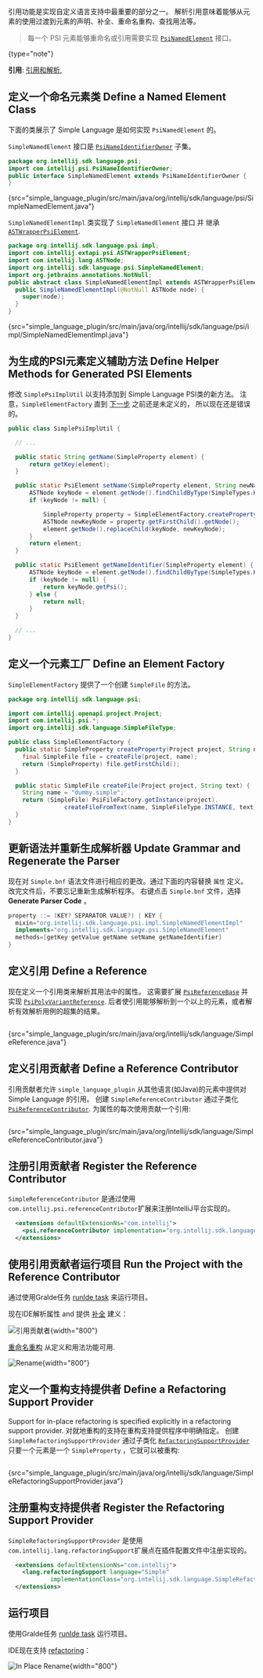 [//]: # (title: 10. Reference Contributor)

<!-- Copyright 2000-2021 JetBrains s.r.o. and other contributors. Use of this source code is governed by the Apache 2.0 license that can be found in the LICENSE file. -->

<include src="language_and_filetype.md" include-id="custom_language_tutorial_header"></include>

引用功能是实现自定义语言支持中最重要的部分之一。
解析引用意味着能够从元素的使用过渡到元素的声明、补全、重命名重构、查找用法等。

 >  每一个 PSI 元素能够重命名或引用需要实现  [`PsiNamedElement`](upsource:///platform/core-api/src/com/intellij/psi/PsiNamedElement.java) 接口。
 >
 {type="note"}

**引用**: [引用和解析](references_and_resolve.md), [](psi_references.md)

## 定义一个命名元素类 Define a Named Element Class
下面的类展示了 Simple Language 是如何实现 `PsiNamedElement` 的。

 `SimpleNamedElement` 接口是  [`PsiNameIdentifierOwner`](upsource:///platform/core-api/src/com/intellij/psi/PsiNameIdentifierOwner.java) 子集。

```java
package org.intellij.sdk.language.psi;
import com.intellij.psi.PsiNameIdentifierOwner;
public interface SimpleNamedElement extends PsiNameIdentifierOwner {
}
```
{src="simple_language_plugin/src/main/java/org/intellij/sdk/language/psi/SimpleNamedElement.java"}

 `SimpleNamedElementImpl` 类实现了 `SimpleNamedElement` 接口 并 继承 [`ASTWrapperPsiElement`](upsource:///platform/core-impl/src/com/intellij/extapi/psi/ASTWrapperPsiElement.java).

```java
package org.intellij.sdk.language.psi.impl;
import com.intellij.extapi.psi.ASTWrapperPsiElement;
import com.intellij.lang.ASTNode;
import org.intellij.sdk.language.psi.SimpleNamedElement;
import org.jetbrains.annotations.NotNull;
public abstract class SimpleNamedElementImpl extends ASTWrapperPsiElement implements SimpleNamedElement {
  public SimpleNamedElementImpl(@NotNull ASTNode node) {
    super(node);
  }
}
```
{src="simple_language_plugin/src/main/java/org/intellij/sdk/language/psi/impl/SimpleNamedElementImpl.java"}

## 为生成的PSI元素定义辅助方法 Define Helper Methods for Generated PSI Elements
修改 `SimplePsiImplUtil` 以支持添加到 Simple Language PSI类的新方法。
注意，`SimpleElementFactory` 直到 [下一步](#define-an-element-factory) 之前还是未定义的， 所以现在还是错误的。

```java
public class SimplePsiImplUtil {

  // ...

  public static String getName(SimpleProperty element) {
      return getKey(element);
  }

  public static PsiElement setName(SimpleProperty element, String newName) {
      ASTNode keyNode = element.getNode().findChildByType(SimpleTypes.KEY);
      if (keyNode != null) {

          SimpleProperty property = SimpleElementFactory.createProperty(element.getProject(), newName);
          ASTNode newKeyNode = property.getFirstChild().getNode();
          element.getNode().replaceChild(keyNode, newKeyNode);
      }
      return element;
  }

  public static PsiElement getNameIdentifier(SimpleProperty element) {
      ASTNode keyNode = element.getNode().findChildByType(SimpleTypes.KEY);
      if (keyNode != null) {
          return keyNode.getPsi();
      } else {
          return null;
      }
  }

  // ...
}
```

## 定义一个元素工厂 Define an Element Factory
`SimpleElementFactory` 提供了一个创建 `SimpleFile` 的方法。

```java
package org.intellij.sdk.language.psi;

import com.intellij.openapi.project.Project;
import com.intellij.psi.*;
import org.intellij.sdk.language.SimpleFileType;

public class SimpleElementFactory {
  public static SimpleProperty createProperty(Project project, String name) {
    final SimpleFile file = createFile(project, name);
    return (SimpleProperty) file.getFirstChild();
  }

  public static SimpleFile createFile(Project project, String text) {
    String name = "dummy.simple";
    return (SimpleFile) PsiFileFactory.getInstance(project).
                createFileFromText(name, SimpleFileType.INSTANCE, text);
  }
}
```

## 更新语法并重新生成解析器 Update Grammar and Regenerate the Parser
现在对 `Simple.bnf` 语法文件进行相应的更改。通过下面的内容替换 `属性` 定义。
改完文件后，不要忘记重新生成解析程序。
右键点击 `Simple.bnf` 文件，选择 **Generate Parser Code** 。

```java
property ::= (KEY? SEPARATOR VALUE?) | KEY {
  mixin="org.intellij.sdk.language.psi.impl.SimpleNamedElementImpl"
  implements="org.intellij.sdk.language.psi.SimpleNamedElement"
  methods=[getKey getValue getName setName getNameIdentifier]
}
```

## 定义引用 Define a Reference
现在定义一个引用类来解析其用法中的属性。
这需要扩展 [`PsiReferenceBase`](upsource:///platform/core-api/src/com/intellij/psi/PsiReferenceBase.java) 并 实现 [`PsiPolyVariantReference`](upsource:///platform/core-api/src/com/intellij/psi/PsiPolyVariantReference.java).
后者使引用能够解析到一个以上的元素，或者解析有效解析用例的超集的结果。

```java
```
{src="simple_language_plugin/src/main/java/org/intellij/sdk/language/SimpleReference.java"}

## 定义引用贡献者 Define a Reference Contributor
引用贡献者允许 `simple_language_plugin` 从其他语言(如Java)的元素中提供对 Simple Language 的引用。
创建 `SimpleReferenceContributor` 通过子类化 [`PsiReferenceContributor`](upsource:///platform/core-api/src/com/intellij/psi/PsiReferenceContributor.java).
为属性的每次使用贡献一个引用:

```java
```
{src="simple_language_plugin/src/main/java/org/intellij/sdk/language/SimpleReferenceContributor.java"}

## 注册引用贡献者 Register the Reference Contributor
`SimpleReferenceContributor` 是通过使用`com.intellij.psi.referenceContributor`扩展来注册IntelliJ平台实现的。

```xml
  <extensions defaultExtensionNs="com.intellij">
    <psi.referenceContributor implementation="org.intellij.sdk.language.SimpleReferenceContributor"/>
  </extensions>
```

## 使用引用贡献者运行项目 Run the Project with the Reference Contributor
通过使用Gralde任务 [runIde task](gradle_prerequisites.md#running-a-simple-gradle-based-intellij-platform-plugin) 来运行项目。

现在IDE解析属性 and 提供 [补全](https://www.jetbrains.com/help/idea/auto-completing-code.html#basic_completion) 建义：

![引用贡献者](../../../images/tutorials/custom_language_support/img/reference_contributor.png){width="800"}

 [重命名重构](https://www.jetbrains.com/help/idea/rename-refactorings.html#invoke-rename-refactoring) 从定义和用法功能可用.

![Rename](../../../images/tutorials/custom_language_support/img/rename.png){width="800"}

## 定义一个重构支持提供者 Define a Refactoring Support Provider
Support for in-place refactoring is specified explicitly in a refactoring support provider.
对就地重构的支持在重构支持提供程序中明确指定。
创建 `SimpleRefactoringSupportProvider` 通过子类化 [`RefactoringSupportProvider`](upsource:///platform/lang-api/src/com/intellij/lang/refactoring/RefactoringSupportProvider.java)
只要一个元素是一个 `SimpleProperty` ，它就可以被重构:

```java
```
{src="simple_language_plugin/src/main/java/org/intellij/sdk/language/SimpleRefactoringSupportProvider.java"}

## 注册重构支持提供者 Register the Refactoring Support Provider
`SimpleRefactoringSupportProvider` 是使用`com.intellij.lang.refactoringSupport`扩展点在插件配置文件中注册实现的。

```xml
  <extensions defaultExtensionNs="com.intellij">
    <lang.refactoringSupport language="Simple"
            implementationClass="org.intellij.sdk.language.SimpleRefactoringSupportProvider"/>
  </extensions>
```

## 运行项目
使用Gralde任务 [runIde task](gradle_prerequisites.md#running-a-simple-gradle-based-intellij-platform-plugin) 运行项目。

IDE现在支持 [refactoring](https://www.jetbrains.com/help/idea/rename-refactorings.html)：

![In Place Rename](../../../images/tutorials/custom_language_support/img/in_place_rename.png){width="800"}
